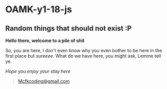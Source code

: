 # OAMK-y1-18-js

## Random things that should not exist :P

**Hello there, welcome to a pile of shit**



So, you are here, I don't even know why you even bother to be here in the first place but _sureeee._ What do we have here, you might ask, Lemme tell ye.


_Hope you enjoy your stay here_

>Mcfkcoding@gmail.com
